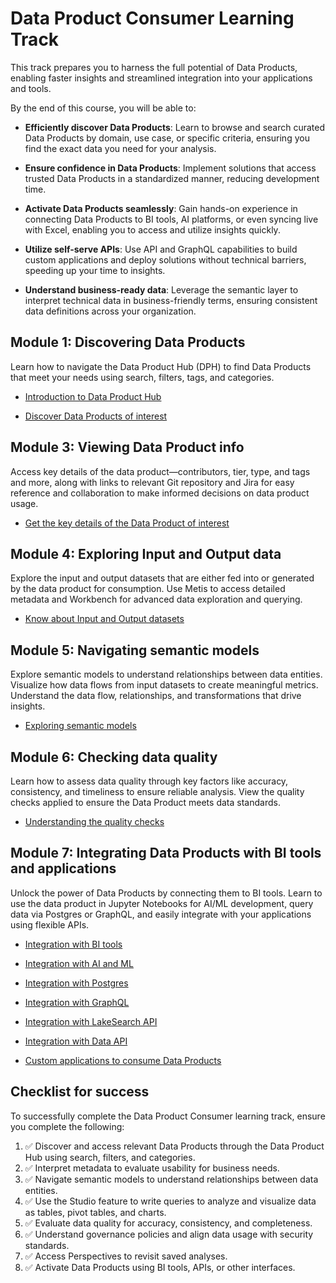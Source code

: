 # Data Product Consumer Learning Track

This track prepares you to harness the full potential of Data Products, enabling faster insights and streamlined integration into your applications and tools.

By the end of this course, you will be able to:

- **Efficiently discover Data Products**: Learn to browse and search curated Data Products by domain, use case, or specific criteria, ensuring you find the exact data you need for your analysis.

- **Ensure confidence in Data Products**: Implement solutions that access trusted Data Products in a standardized manner, reducing development time.

- **Activate Data Products seamlessly**: Gain hands-on experience in connecting Data Products to BI tools, AI platforms, or even syncing live with Excel, enabling you to access and utilize insights quickly.

- **Utilize self-serve APIs**: Use API and GraphQL capabilities to build custom applications and deploy solutions without technical barriers, speeding up your time to insights.

- **Understand business-ready data**: Leverage the semantic layer to interpret technical data in business-friendly terms, ensuring consistent data definitions across your organization.

<!-- ## Module 1: Understanding Data Products

Get a solid foundation on what Data Products are and how they can drive insights and decision-making. Learn about their features, and importance in business processes.


<div class= "grid cards" markdown>

-   [Features and importance of Data Products](/learn/dp_consumer_learn_track/introduction_data_product/)

</div> -->

## Module 1: Discovering Data Products

Learn how to navigate the Data Product Hub (DPH) to find Data Products that meet your needs using search, filters, tags, and categories.


<div class= "grid cards" markdown>

    
-   [Introduction to Data Product Hub](/learn/dp_consumer_learn_track/intro_dph/)

-   [Discover Data Products of interest](/learn/dp_consumer_learn_track/discover_dp/)


</div>

## Module 3: Viewing Data Product info

Access key details of the data product—contributors, tier, type, and tags and more, along with links to relevant Git repository and Jira for easy reference and collaboration to make informed decisions on data product usage.


<div class= "grid cards" markdown>

    
-   [Get the key details of the Data Product of interest](/learn/dp_consumer_learn_track/view_dp_info/)


</div>

## Module 4: Exploring Input and Output data

Explore the input and output datasets that are either fed into or generated by the data product for consumption. Use Metis to access detailed metadata and Workbench for advanced data exploration and querying.

<div class= "grid cards" markdown>

    
-   [Know about Input and Output datasets](/learn/dp_consumer_learn_track/eval_io_datasets/)

</div>

## Module 5: Navigating semantic models

Explore semantic models to understand relationships between data entities. Visualize how data flows from input datasets to create meaningful metrics. Understand the data flow, relationships, and transformations that drive insights.


<div class= "grid cards" markdown>

    
-   [Exploring semantic models](/learn/dp_consumer_learn_track/explore_sm/)

</div>

## Module 6: Checking data quality

Learn how to assess data quality through key factors like accuracy, consistency, and timeliness to ensure reliable analysis. View the quality checks applied to ensure the Data Product meets data standards.


<div class= "grid cards" markdown>

    
-   [Understanding the quality checks](/learn/dp_consumer_learn_track/dp_quality/)


</div>

## Module 7: Integrating Data Products with BI tools and applications

Unlock the power of Data Products by connecting them to BI tools. Learn to use the data product in Jupyter Notebooks for AI/ML development, query data via Postgres or GraphQL, and easily integrate with your applications using flexible APIs.

<div class= "grid cards" markdown>

    
-   [Integration with BI tools](/learn/dp_consumer_learn_track/integrate_bi_tools/)

-   [Integration with AI and ML](/learn/dp_consumer_learn_track/integrate_aiml/)

-   [Integration with Postgres](/learn/dp_consumer_learn_track/integrate_postgres/)

-   [Integration with GraphQL](/learn/dp_consumer_learn_track/integrate_graphql/)

-   [Integration with LakeSearch API](/learn/dp_consumer_learn_track/integrate_lakesearch/)

-   [Integration with Data API](/learn/dp_consumer_learn_track/integrate_api/)

-   [Custom applications to consume Data Products](/learn/dp_consumer_learn_track/apps_consume_data_products/)

</div>

## Checklist for success

To successfully complete the Data Product Consumer learning track, ensure you complete the following:

1. :white_check_mark: Discover and access relevant Data Products through the Data Product Hub using search, filters, and categories.
2. :white_check_mark: Interpret metadata to evaluate usability for business needs.
3. :white_check_mark: Navigate semantic models to understand relationships between data entities.
4. :white_check_mark: Use the Studio feature to write queries to analyze and visualize data as tables, pivot tables, and charts.
5. :white_check_mark: Evaluate data quality for accuracy, consistency, and completeness.
6. :white_check_mark: Understand governance policies and align data usage with security standards.
7. :white_check_mark: Access Perspectives to revisit saved analyses.
8. :white_check_mark: Activate Data Products using BI tools, APIs, or other interfaces.
